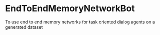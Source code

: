 # EndToEndMemoryNetworkBot
To use end to end memory networks for task oriented dialog agents on a generated dataset

